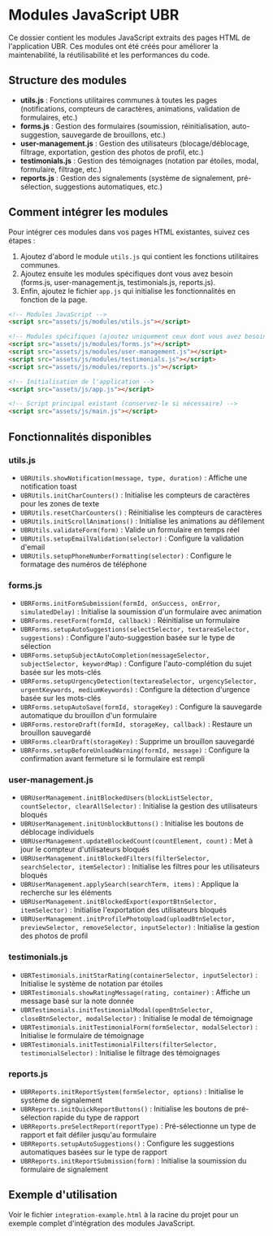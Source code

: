 # Modules JavaScript UBR

Ce dossier contient les modules JavaScript extraits des pages HTML de l'application UBR. Ces modules ont été créés pour améliorer la maintenabilité, la réutilisabilité et les performances du code.

## Structure des modules

- **utils.js** : Fonctions utilitaires communes à toutes les pages (notifications, compteurs de caractères, animations, validation de formulaires, etc.)
- **forms.js** : Gestion des formulaires (soumission, réinitialisation, auto-suggestion, sauvegarde de brouillons, etc.)
- **user-management.js** : Gestion des utilisateurs (blocage/déblocage, filtrage, exportation, gestion des photos de profil, etc.)
- **testimonials.js** : Gestion des témoignages (notation par étoiles, modal, formulaire, filtrage, etc.)
- **reports.js** : Gestion des signalements (système de signalement, pré-sélection, suggestions automatiques, etc.)

## Comment intégrer les modules

Pour intégrer ces modules dans vos pages HTML existantes, suivez ces étapes :

1. Ajoutez d'abord le module `utils.js` qui contient les fonctions utilitaires communes.
2. Ajoutez ensuite les modules spécifiques dont vous avez besoin (forms.js, user-management.js, testimonials.js, reports.js).
3. Enfin, ajoutez le fichier `app.js` qui initialise les fonctionnalités en fonction de la page.

```html
<!-- Modules JavaScript -->
<script src="assets/js/modules/utils.js"></script>

<!-- Modules spécifiques (ajoutez uniquement ceux dont vous avez besoin) -->
<script src="assets/js/modules/forms.js"></script>
<script src="assets/js/modules/user-management.js"></script>
<script src="assets/js/modules/testimonials.js"></script>
<script src="assets/js/modules/reports.js"></script>

<!-- Initialisation de l'application -->
<script src="assets/js/app.js"></script>

<!-- Script principal existant (conservez-le si nécessaire) -->
<script src="assets/js/main.js"></script>
```

## Fonctionnalités disponibles

### utils.js

- `UBRUtils.showNotification(message, type, duration)` : Affiche une notification toast
- `UBRUtils.initCharCounters()` : Initialise les compteurs de caractères pour les zones de texte
- `UBRUtils.resetCharCounters()` : Réinitialise les compteurs de caractères
- `UBRUtils.initScrollAnimations()` : Initialise les animations au défilement
- `UBRUtils.validateForm(form)` : Valide un formulaire en temps réel
- `UBRUtils.setupEmailValidation(selector)` : Configure la validation d'email
- `UBRUtils.setupPhoneNumberFormatting(selector)` : Configure le formatage des numéros de téléphone

### forms.js

- `UBRForms.initFormSubmission(formId, onSuccess, onError, simulatedDelay)` : Initialise la soumission d'un formulaire avec animation
- `UBRForms.resetForm(formId, callback)` : Réinitialise un formulaire
- `UBRForms.setupAutoSuggestions(selectSelector, textareaSelector, suggestions)` : Configure l'auto-suggestion basée sur le type de sélection
- `UBRForms.setupSubjectAutoCompletion(messageSelector, subjectSelector, keywordMap)` : Configure l'auto-complétion du sujet basée sur les mots-clés
- `UBRForms.setupUrgencyDetection(textareaSelector, urgencySelector, urgentKeywords, mediumKeywords)` : Configure la détection d'urgence basée sur les mots-clés
- `UBRForms.setupAutoSave(formId, storageKey)` : Configure la sauvegarde automatique du brouillon d'un formulaire
- `UBRForms.restoreDraft(formId, storageKey, callback)` : Restaure un brouillon sauvegardé
- `UBRForms.clearDraft(storageKey)` : Supprime un brouillon sauvegardé
- `UBRForms.setupBeforeUnloadWarning(formId, message)` : Configure la confirmation avant fermeture si le formulaire est rempli

### user-management.js

- `UBRUserManagement.initBlockedUsers(blockListSelector, countSelector, clearAllSelector)` : Initialise la gestion des utilisateurs bloqués
- `UBRUserManagement.initUnblockButtons()` : Initialise les boutons de déblocage individuels
- `UBRUserManagement.updateBlockedCount(countElement, count)` : Met à jour le compteur d'utilisateurs bloqués
- `UBRUserManagement.initBlockedFilters(filterSelector, searchSelector, itemSelector)` : Initialise les filtres pour les utilisateurs bloqués
- `UBRUserManagement.applySearch(searchTerm, items)` : Applique la recherche sur les éléments
- `UBRUserManagement.initBlockedExport(exportBtnSelector, itemSelector)` : Initialise l'exportation des utilisateurs bloqués
- `UBRUserManagement.initProfilePhotoUpload(uploadBtnSelector, previewSelector, removeSelector, inputSelector)` : Initialise la gestion des photos de profil

### testimonials.js

- `UBRTestimonials.initStarRating(containerSelector, inputSelector)` : Initialise le système de notation par étoiles
- `UBRTestimonials.showRatingMessage(rating, container)` : Affiche un message basé sur la note donnée
- `UBRTestimonials.initTestimonialModal(openBtnSelector, closeBtnSelector, modalSelector)` : Initialise le modal de témoignage
- `UBRTestimonials.initTestimonialForm(formSelector, modalSelector)` : Initialise le formulaire de témoignage
- `UBRTestimonials.initTestimonialFilters(filterSelector, testimonialSelector)` : Initialise le filtrage des témoignages

### reports.js

- `UBRReports.initReportSystem(formSelector, options)` : Initialise le système de signalement
- `UBRReports.initQuickReportButtons()` : Initialise les boutons de pré-sélection rapide du type de rapport
- `UBRReports.preSelectReport(reportType)` : Pré-sélectionne un type de rapport et fait défiler jusqu'au formulaire
- `UBRReports.setupAutoSuggestions()` : Configure les suggestions automatiques basées sur le type de rapport
- `UBRReports.initReportSubmission(form)` : Initialise la soumission du formulaire de signalement

## Exemple d'utilisation

Voir le fichier `integration-example.html` à la racine du projet pour un exemple complet d'intégration des modules JavaScript.